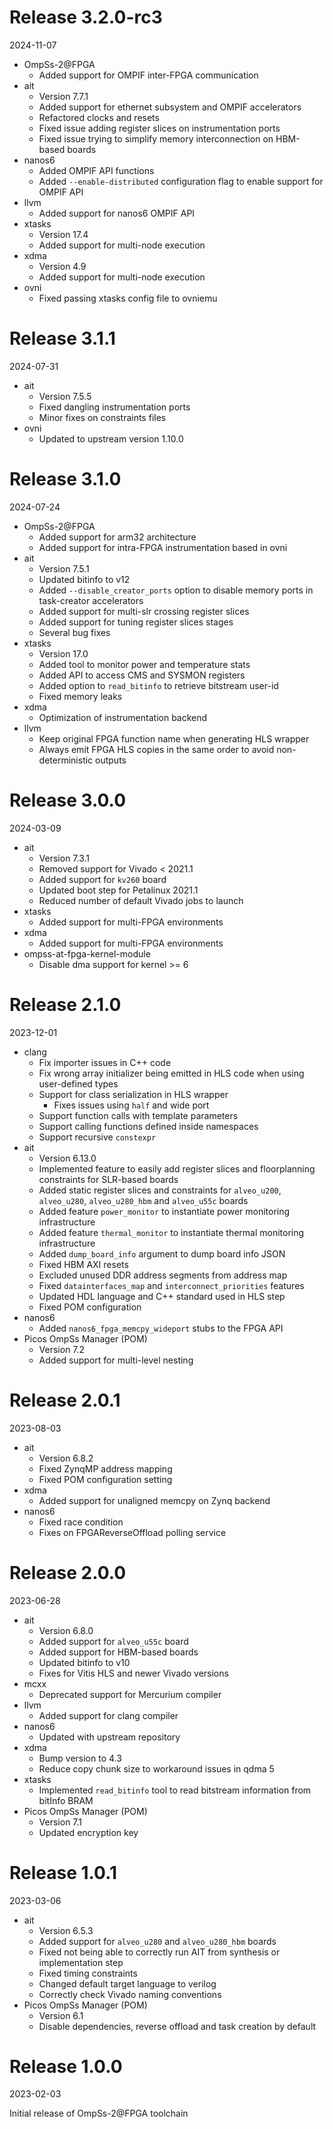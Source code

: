 # Release 3.2.0-rc3

2024-11-07

* OmpSs-2@FPGA
  * Added support for OMPIF inter-FPGA communication
* ait
  * Version 7.7.1
  * Added support for ethernet subsystem and OMPIF accelerators
  * Refactored clocks and resets
  * Fixed issue adding register slices on instrumentation ports
  * Fixed issue trying to simplify memory interconnection on HBM-based boards
* nanos6
  * Added OMPIF API functions
  * Added `--enable-distributed` configuration flag to enable support for OMPIF API
* llvm
  * Added support for nanos6 OMPIF API
* xtasks
  * Version 17.4
  * Added support for multi-node execution
* xdma
  * Version 4.9
  * Added support for multi-node execution
* ovni
  * Fixed passing xtasks config file to ovniemu

# Release 3.1.1

2024-07-31

* ait
  * Version 7.5.5
  * Fixed dangling instrumentation ports
  * Minor fixes on constraints files
* ovni
  * Updated to upstream version 1.10.0

# Release 3.1.0

2024-07-24

* OmpSs-2@FPGA
  * Added support for arm32 architecture
  * Added support for intra-FPGA instrumentation based in ovni
* ait
  * Version 7.5.1
  * Updated bitinfo to v12
  * Added `--disable_creator_ports` option to disable memory ports in task-creator accelerators
  * Added support for multi-slr crossing register slices
  * Added support for tuning register slices stages
  * Several bug fixes
* xtasks
  * Version 17.0
  * Added tool to monitor power and temperature stats
  * Added API to access CMS and SYSMON registers
  * Added option to `read_bitinfo` to retrieve bitstream user-id
  * Fixed memory leaks
* xdma
  * Optimization of instrumentation backend
* llvm
  * Keep original FPGA function name when generating HLS wrapper
  * Always emit FPGA HLS copies in the same order to avoid non-deterministic outputs

# Release 3.0.0

2024-03-09

* ait
  * Version 7.3.1
  * Removed support for Vivado < 2021.1
  * Added support for `kv260` board
  * Updated boot step for Petalinux 2021.1
  * Reduced number of default Vivado jobs to launch
* xtasks
  * Added support for multi-FPGA environments
* xdma
  * Added support for multi-FPGA environments
* ompss-at-fpga-kernel-module
  * Disable dma support for kernel >= 6

# Release 2.1.0

2023-12-01

* clang
  * Fix importer issues in C++ code
  * Fix wrong array initializer being emitted in HLS code when using user-defined types
  * Support for class serialization in HLS wrapper
    * Fixes issues using `half` and wide port
  * Support function calls with template parameters
  * Support calling functions defined inside namespaces
  * Support recursive `constexpr`
* ait
  * Version 6.13.0
  * Implemented feature to easily add register slices and floorplanning constraints for SLR-based boards
  * Added static register slices and constraints for `alveo_u200`, `alveo_u280`, `alveo_u280_hbm` and `alveo_u55c` boards
  * Added feature `power_monitor` to instantiate power monitoring infrastructure
  * Added feature `thermal_monitor` to instantiate thermal monitoring infrastructure
  * Added `dump_board_info` argument to dump board info JSON
  * Fixed HBM AXI resets
  * Excluded unused DDR address segments from address map
  * Fixed `datainterfaces_map` and `interconnect_priorities` features
  * Updated HDL language and C++ standard used in HLS step
  * Fixed POM configuration
* nanos6
  * Added `nanos6_fpga_memcpy_wideport` stubs to the FPGA API
* Picos OmpSs Manager (POM)
  * Version 7.2
  * Added support for multi-level nesting

# Release 2.0.1

2023-08-03

* ait
  * Version 6.8.2
  * Fixed ZynqMP address mapping
  * Fixed POM configuration setting
* xdma
  * Added support for unaligned memcpy on Zynq backend
* nanos6
  * Fixed race condition
  * Fixes on FPGAReverseOffload polling service

# Release 2.0.0

2023-06-28

* ait
  * Version 6.8.0
  * Added support for `alveo_u55c` board
  * Added support for HBM-based boards
  * Updated bitinfo to v10
  * Fixes for Vitis HLS and newer Vivado versions
* mcxx
  * Deprecated support for Mercurium compiler
* llvm
  * Added support for clang compiler
* nanos6
  * Updated with upstream repository
* xdma
  * Bump version to 4.3
  * Reduce copy chunk size to workaround issues in qdma 5
* xtasks
  * Implemented `read_bitinfo` tool to read bitstream information from bitInfo BRAM
* Picos OmpSs Manager (POM)
  * Version 7.1
  * Updated encryption key

# Release 1.0.1

2023-03-06

* ait
  * Version 6.5.3
  * Added support for `alveo_u280` and `alveo_u280_hbm` boards
  * Fixed not being able to correctly run AIT from synthesis or implementation step
  * Fixed timing constraints
  * Changed default target language to verilog
  * Correctly check Vivado naming conventions
* Picos OmpSs Manager (POM)
  * Version 6.1
  * Disable dependencies, reverse offload and task creation by default

# Release 1.0.0

2023-02-03

Initial release of OmpSs-2@FPGA toolchain
